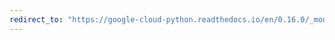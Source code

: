 ```yaml
---
redirect_to: "https://google-cloud-python.readthedocs.io/en/0.16.0/_modules/gcloud/bigquery/connection.html"
---
```

